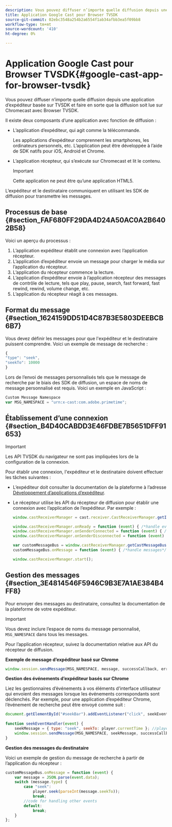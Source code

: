 ```yaml
---
description: Vous pouvez diffuser n’importe quelle diffusion depuis une application d’expéditeur basée sur TVSDK et faire en sorte que la diffusion soit lue sur Chromecast avec Browser TVSDK.
title: Application Google Cast pour Browser TVSDK
source-git-commit: 02ebc3548a254b2a6554f1ab34afbb3ea5f09bb8
workflow-type: tm+mt
source-wordcount: '410'
ht-degree: 0%

---
```


# Application Google Cast pour Browser TVSDK{#google-cast-app-for-browser-tvsdk}

Vous pouvez diffuser n’importe quelle diffusion depuis une application d’expéditeur basée sur TVSDK et faire en sorte que la diffusion soit lue sur Chromecast avec Browser TVSDK.

<!--<a id="section_87CE5D6D46F0439EB6E63A742D6DD9C8"></a>-->

Il existe deux composants d’une application avec fonction de diffusion :

* L’application d’expéditeur, qui agit comme la télécommande.

  Les applications d’expéditeur comprennent les smartphones, les ordinateurs personnels, etc. L’application peut être développée à l’aide de SDK natifs pour iOS, Android et Chrome.
* L’application récepteur, qui s’exécute sur Chromecast et lit le contenu.

  >[!IMPORTANT]
  >
  >Cette application ne peut être qu’une application HTML5.

L’expéditeur et le destinataire communiquent en utilisant les SDK de diffusion pour transmettre les messages.

## Processus de base {#section_FAF680FF29DA4D24A50AC0A2B6402B58}

Voici un aperçu du processus :

1. L’application expéditeur établit une connexion avec l’application récepteur.
1. L’application d’expéditeur envoie un message pour charger le média sur l’application du récepteur.
1. L’application du récepteur commence la lecture.
1. L’application d’expéditeur envoie à l’application récepteur des messages de contrôle de lecture, tels que play, pause, search, fast forward, fast rewind, rewind, volume change, etc.
1. L’application du récepteur réagit à ces messages.

## Format du message {#section_1624159DD51D4C87B3E5803DEEBCB6B7}

Vous devez définir les messages pour que l&#39;expéditeur et le destinataire puissent comprendre. Voici un exemple de message de recherche :

```js
{ 
"type": "seek", 
"seekTo": 10000 
} 
```

Lors de l’envoi de messages personnalisés tels que le message de recherche par le biais des SDK de diffusion, un espace de noms de message personnalisé est requis. Voici un exemple en JavaScript :

```js
Custom Message Namespace 
var MSG_NAMESPACE = "urn:x-cast:com.adobe.primetime"; 
```

## Établissement d’une connexion {#section_B4D40CABDD3E46FDBE7B5651DFF91653}

>[!IMPORTANT]
>
>Les API TVSDK du navigateur ne sont pas impliquées lors de la configuration de la connexion.

Pour établir une connexion, l&#39;expéditeur et le destinataire doivent effectuer les tâches suivantes :

* L’expéditeur doit consulter la documentation de la plateforme à l’adresse [Développement d’applications d’expéditeur](https://developers.google.com/cast/docs/sender_apps).
* Le récepteur utilise les API du récepteur de diffusion pour établir une connexion avec l’application de l’expéditeur. Par exemple :

  ```js
  window.castReceiverManager = cast.receiver.CastReceiverManager.getInstance(); 
  
  window.castReceiverManager.onReady = function (event) { /*handle event*/ }; 
  window.castReceiverManager.onSenderConnected = function (event) { /*handle event*/ }; 
  window.castReceiverManager.onSenderDisconnected = function (event) { /*handle event*/ }; 
  
  var customMessageBus = window.castReceiverManager.getCastMessageBus(MSG_NAMESPACE); 
  customMessageBus.onMessage = function (event) { /*handle messages*/ }; 
  
  window.castReceiverManager.start(); 
  ```

## Gestion des messages {#section_3E4814546F5946C9B3E7A1AE384B4FF8}

Pour envoyer des messages au destinataire, consultez la documentation de la plateforme de votre expéditeur.

>[!IMPORTANT]
>
>Vous devez inclure l’espace de noms du message personnalisé, `MSG_NAMESPACE` dans tous les messages.

Pour l’application récepteur, suivez la documentation relative aux API du récepteur de diffusion.

**Exemple de message d’expéditeur basé sur Chrome**

```js
window.session.sendMessage(MSG_NAMESPACE, message, successCallback, errorCallback); //https://developers.google.com/cast/docs/reference/chrome/chrome.cast.Session#sendMessage
```

**Gestion des événements d’expéditeur basés sur Chrome**

Liez les gestionnaires d’événements à vos éléments d’interface utilisateur qui envoient des messages lorsque les événements correspondants sont déclenchés. Par exemple, pour une application d’expéditeur Chrome, l’événement de recherche peut être envoyé comme suit :

```js
document.getElementById("#seekBar").addEventListener("click", seekEventHandler); 
   
function seekEventHandler(event) { 
    seekMessage = { type: "seek", seekTo: player.currentTime }; //player is an instance of AdobePSDK.MediaPlayer 
    window.session.sendMessage(MSG_NAMESPACE, seekMessage, successCallback, errorCallback); 
} 
```

**Gestion des messages du destinataire**

Voici un exemple de gestion du message de recherche à partir de l’application du récepteur :

```js
customMessageBus.onMessage = function (event) { 
    var message = JSON.parse(event.data); 
    switch (message.type) { 
        case "seek":  
            player.seek(parseInt(message.seekTo)); 
            break; 
        //code for handling other events 
        default:  
            break; 
    } 
}; 
```
